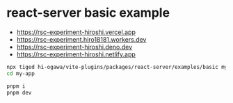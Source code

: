# react-server basic example

- https://rsc-experiment-hiroshi.vercel.app
- https://rsc-experiment.hiro18181.workers.dev
- https://rsc-experiment-hiroshi.deno.dev
- https://rsc-experiment-hiroshi.netlify.app

```sh
npx tiged hi-ogawa/vite-plugins/packages/react-server/examples/basic my-app
cd my-app

pnpm i
pnpm dev
```
